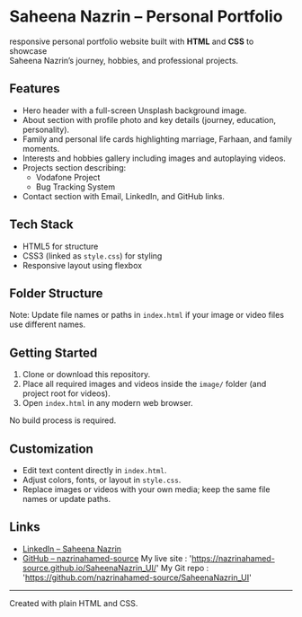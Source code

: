 
 # Saheena Nazrin – Personal Portfolio

 responsive personal portfolio website built with **HTML** and **CSS** to showcase  
Saheena Nazrin’s journey, hobbies, and professional projects.



## Features
- Hero header with a full-screen Unsplash background image.
- About section with profile photo and key details (journey, education, personality).
- Family and personal life cards highlighting marriage, Farhaan, and family moments.
- Interests and hobbies gallery including images and autoplaying videos.
- Projects section describing:
  - Vodafone Project
  - Bug Tracking System
- Contact section with Email, LinkedIn, and GitHub links.

## Tech Stack
- HTML5 for structure  
- CSS3 (linked as `style.css`) for styling  
- Responsive layout using flexbox

## Folder Structure

Note: Update file names or paths in `index.html` if your image or video files use different names.

## Getting Started
1. Clone or download this repository.
2. Place all required images and videos inside the `image/` folder (and project root for videos).
3. Open `index.html` in any modern web browser.

No build process is required.

## Customization
- Edit text content directly in `index.html`.
- Adjust colors, fonts, or layout in `style.css`.
- Replace images or videos with your own media; keep the same file names or update paths.

## Links
- [LinkedIn – Saheena Nazrin](https://www.linkedin.com/in/saheena-nazrin-k-412240b7/yourprofile)
- [GitHub – nazrinahamed-source](https://github.com/nazrinahamed-source)
 My live site : 'https://nazrinahamed-source.github.io/SaheenaNazrin_UI/'
 My Git repo : 'https://github.com/nazrinahamed-source/SaheenaNazrin_UI'
 
---

Created with plain HTML and CSS.



